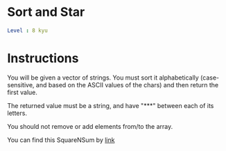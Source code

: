 # Sort and Star

```yaml
Level : 8 kyu
```



# Instructions
You will be given a vector of strings. You must sort it alphabetically (case-sensitive, and based on the ASCII values of the chars) and then return the first value.

The returned value must be a string, and have "***" between each of its letters.

You should not remove or add elements from/to the array.

You can find this SquareNSum by [link](https://www.codewars.com/kata/57cfdf34902f6ba3d300001e/train/java)